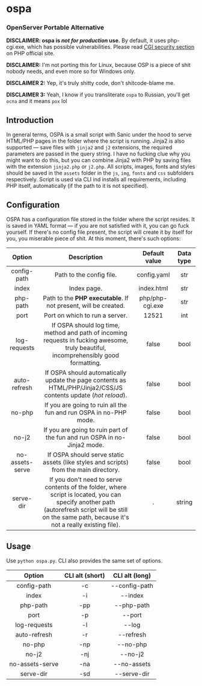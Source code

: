 # ospa
### OpenServer Portable Alternative

**DISCLAIMER: ospa is *not for production* use.** By default, it uses php-cgi.exe, which has possible vulnerabilities. Please read [CGI security section](https://www.php.net/manual/en/security.cgi-bin.php) on PHP official site. 

**DISCLAIMER:** I'm not porting this for Linux, because OSP is a piece of shit nobody needs, and even more so for Windows only. 

**DISCLAIMER 2:** Yep, it's truly shitty code, don't shitcode-blame me.

**DISCLAIMER 3:** Yeah, I know if you transliterate `ospa` to Russian, you'll get `оспа` and it means `pox` lol

## Introduction
In general terms, OSPA is a small script with Sanic under the hood to serve HTML/PHP pages in the folder where the script is running. Jinja2 is also supported — save files with `jinja2` and `j2` extensions, the required parameters are passed in the query string. I have no fucking clue why you might want to do this, but you can combine Jinja2 with PHP by saving files with the extension `jinja2.php` or `j2.php`. All scripts, images, fonts and styles should be saved in the `assets` folder in the `js`, `img`, `fonts` and `css` subfolders respectively. Script is used via CLI ind installs all requirements, including PHP itself, automatically (if the path to it is not specified).

## Configuration
OSPA has a configuration file stored in the folder where the script resides. It is saved in YAML format — if you are not satisfied with it, you can go fuck yourself. If there's no config file present, the script will create it by itself for you, you miserable piece of shit. At this moment, there's such options:

|   **Option**    |                                                                                            **Description**                                                                                             | **Default value** | **Data type** |
|:---------------:|:------------------------------------------------------------------------------------------------------------------------------------------------------------------------------------------------------:|:-----------------:|:-------------:|
|   config-path   |                                                                                        Path to the config file.                                                                                        |    config.yaml    |      str      |
|      index      |                                                                                              Index page.                                                                                               |    index.html     |      str      |
|    php-path     |                                                                    Path to the **PHP executable**. If not present, will be created.                                                                    |  php/php-cgi.exe  |      str      |
|      port       |                                                                                     Port on which to run a server.                                                                                     |       12521       |      int      |
|  log-requests   |                                  If OSPA should log time, method and path of incoming requests in fucking awesome, truly beautiful, incomprehensibly good formatting.                                  |       false       |     bool      |
|  auto-refresh   |                                            If OSPA should automatically update the page contents as HTML/PHP/Jinja2/CSS/JS contents update (*hot reload*).                                             |       false       |     bool      |
|     no-php      |                                                                   If you are going to ruin all the fun and run OSPA in no-PHP mode.                                                                    |       false       |     bool      |
|      no-j2      |                                                                If you are going to ruin part of the fun and run OSPA in no-Jinja2 mode.                                                                |       false       |     bool      |
| no-assets-serve |                                                         If OSPA should serve static assets (like styles and scripts) from the main directory.                                                          |       false       |     bool      |
|    serve-dir    | If you don't need to serve contents of the folder, where script is located, you can specify another path (autorefresh script will be still on the same path, because it's not a really existing file). |         .         |    string     |


## Usage
Use `python ospa.py`. CLI also provides the same set of options.

|   **Option**    | **CLI alt (short)** | **CLI alt (long)** |
|:---------------:|:-------------------:|:------------------:|
|   config-path   |         -c          |   --config-path    |
|      index      |         -i          |      --index       |
|    php-path     |         -pp         |     --php-path     |
|      port       |         -p          |       --port       |
|  log-requests   |         -l          |       --log        |
|  auto-refresh   |         -r          |     --refresh      |
|     no-php      |         -np         |      --no-php      |
|      no-j2      |         -nj         |      --no-j2       |
| no-assets-serve |         -na         |    --no-assets     |
|    serve-dir    |         -sd         |    --serve-dir     |

